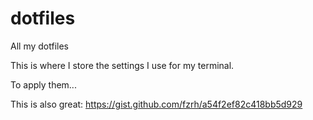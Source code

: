 # dotfiles
All my dotfiles

This is where I store the settings I use for my terminal.

To apply them...


This is also great: https://gist.github.com/fzrh/a54f2ef82c418bb5d929
